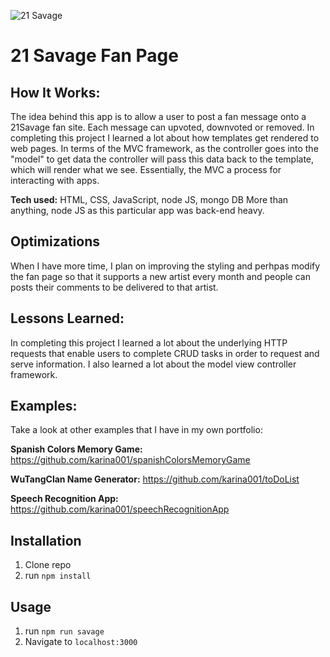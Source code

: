 ![21 Savage](public/21savage.jpg)

# 21 Savage Fan Page

## How It Works:
The idea behind this app is to allow a user to post a fan message onto a 21Savage fan site. Each message can upvoted, downvoted or removed. In completing this project I learned a lot about how templates get rendered to web pages. In terms of the MVC framework, as the controller goes into the "model" to get data
the controller will pass this data back to the template, which will render what we see. Essentially, the MVC a process for interacting with apps.

**Tech used:** HTML, CSS, JavaScript, node JS, mongo DB
More than anything, node JS as this particular app was back-end heavy. 

## Optimizations
When I have more time, I plan on improving the styling and perhpas modify the fan page so that it supports a new artist every month and people can posts their comments to be delivered to that artist.

## Lessons Learned:
In completing this project I learned a lot about the underlying HTTP requests that enable users to complete CRUD tasks in order to request and serve information. I also learned a lot about the model view controller framework.

## Examples:
Take a look at other examples that I have in my own portfolio:

**Spanish Colors Memory Game:** https://github.com/karina001/spanishColorsMemoryGame

**WuTangClan Name Generator:** https://github.com/karina001/toDoList

**Speech Recognition App:** https://github.com/karina001/speechRecognitionApp

## Installation

1. Clone repo
2. run `npm install`

## Usage

1. run `npm run savage`
2. Navigate to `localhost:3000`

